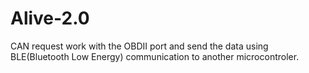# Alive-2.0
CAN request work with the OBDII port and send the data using BLE(Bluetooth Low Energy) communication to another microcontroler.